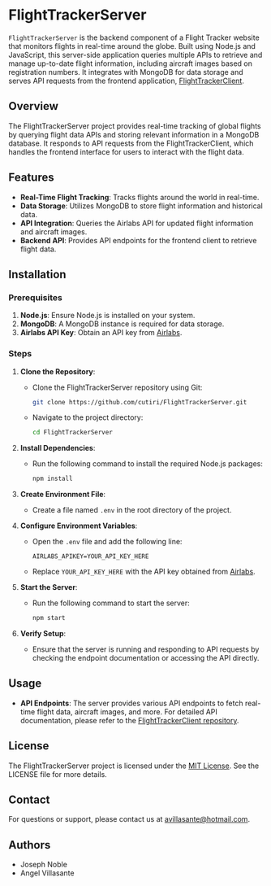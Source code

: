 # FlightTrackerServer

`FlightTrackerServer` is the backend component of a Flight Tracker website that monitors flights in real-time around the globe. Built using Node.js and JavaScript, this server-side application queries multiple APIs to retrieve and manage up-to-date flight information, including aircraft images based on registration numbers. It integrates with MongoDB for data storage and serves API requests from the frontend application, [FlightTrackerClient](https://github.com/cutiri/FlightTrackerClient).

## Overview

The FlightTrackerServer project provides real-time tracking of global flights by querying flight data APIs and storing relevant information in a MongoDB database. It responds to API requests from the FlightTrackerClient, which handles the frontend interface for users to interact with the flight data.

## Features

- **Real-Time Flight Tracking**: Tracks flights around the world in real-time.
- **Data Storage**: Utilizes MongoDB to store flight information and historical data.
- **API Integration**: Queries the Airlabs API for updated flight information and aircraft images.
- **Backend API**: Provides API endpoints for the frontend client to retrieve flight data.

## Installation

### Prerequisites

1. **Node.js**: Ensure Node.js is installed on your system.
2. **MongoDB**: A MongoDB instance is required for data storage.
3. **Airlabs API Key**: Obtain an API key from [Airlabs](https://airlabs.co).

### Steps

1. **Clone the Repository**:
   - Clone the FlightTrackerServer repository using Git:
     ```bash
     git clone https://github.com/cutiri/FlightTrackerServer.git
     ```
   - Navigate to the project directory:
     ```bash
     cd FlightTrackerServer
     ```

2. **Install Dependencies**:
   - Run the following command to install the required Node.js packages:
     ```bash
     npm install
     ```

3. **Create Environment File**:
   - Create a file named `.env` in the root directory of the project.

4. **Configure Environment Variables**:
   - Open the `.env` file and add the following line:
     ```
     AIRLABS_APIKEY=YOUR_API_KEY_HERE
     ```
   - Replace `YOUR_API_KEY_HERE` with the API key obtained from [Airlabs](https://airlabs.co).

5. **Start the Server**:
   - Run the following command to start the server:
     ```bash
     npm start
     ```

6. **Verify Setup**:
   - Ensure that the server is running and responding to API requests by checking the endpoint documentation or accessing the API directly.

## Usage

- **API Endpoints**: The server provides various API endpoints to fetch real-time flight data, aircraft images, and more. For detailed API documentation, please refer to the [FlightTrackerClient repository](https://github.com/cutiri/FlightTrackerClient).

## License

The FlightTrackerServer project is licensed under the [MIT License](#). See the LICENSE file for more details.

## Contact

For questions or support, please contact us at [avillasante@hotmail.com](mailto:avillasante@hotmail.com).

## Authors

- Joseph Noble
- Angel Villasante
